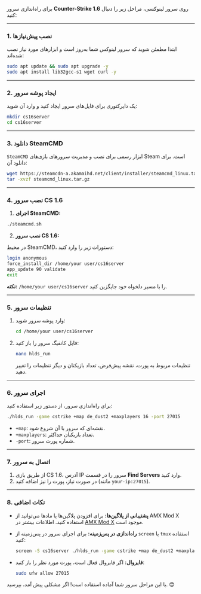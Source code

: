 برای راه‌اندازی سرور **Counter-Strike 1.6** روی سرور لینوکسی، مراحل زیر را دنبال کنید:

---

### 1. **نصب پیش‌نیازها**
ابتدا مطمئن شوید که سرور لینوکس شما به‌روز است و ابزارهای مورد نیاز نصب شده‌اند:

```bash
sudo apt update && sudo apt upgrade -y
sudo apt install lib32gcc-s1 wget curl -y
```

---

### 2. **ایجاد پوشه سرور**
یک دایرکتوری برای فایل‌های سرور ایجاد کنید و وارد آن شوید:

```bash
mkdir cs16server
cd cs16server
```

---

### 3. **دانلود SteamCMD**
`SteamCMD` ابزار رسمی برای نصب و مدیریت سرورهای بازی‌های Steam است. برای دانلود آن:

```bash
wget https://steamcdn-a.akamaihd.net/client/installer/steamcmd_linux.tar.gz
tar -xvzf steamcmd_linux.tar.gz
```

---

### 4. **نصب سرور CS 1.6**
1. **اجرای SteamCMD:**

```bash
./steamcmd.sh
```

2. **نصب سرور CS 1.6:**

در محیط SteamCMD، دستورات زیر را وارد کنید:

```bash
login anonymous
force_install_dir /home/your user/cs16server
app_update 90 validate
exit
```

**نکته:** `/home/your user/cs16server` را با مسیر دلخواه خود جایگزین کنید.

---

### 5. **تنظیمات سرور**
1. وارد پوشه سرور شوید:
   ```bash
   cd /home/your user/cs16server
   ```
2. فایل کانفیگ سرور را باز کنید:
   ```bash
   nano hlds_run
   ```
   تنظیمات مربوط به پورت، نقشه پیش‌فرض، تعداد بازیکنان و دیگر تنظیمات را تغییر دهید.

---

### 6. **اجرای سرور**
برای راه‌اندازی سرور، از دستور زیر استفاده کنید:

```bash
./hlds_run -game cstrike +map de_dust2 +maxplayers 16 -port 27015
```

- `+map`: نقشه‌ای که سرور با آن شروع شود.
- `+maxplayers`: تعداد بازیکنان حداکثر.
- `-port`: شماره پورت سرور.

---

### 7. **اتصال به سرور**
1. از طریق بازی CS 1.6، آدرس IP سرور را در قسمت **Find Servers** وارد کنید.
2. در صورت نیاز، پورت را نیز اضافه کنید (مانند `your-ip:27015`).

---

### 8. **نکات اضافی**
- **پشتیبانی از پلاگین‌ها:** برای افزودن پلاگین‌ها یا مادها می‌توانید از AMX Mod X استفاده کنید. اطلاعات بیشتر در [AMX Mod X](https://www.amxmodx.org/) موجود است.
- **راه‌اندازی در پس‌زمینه:** برای اجرای سرور در پس‌زمینه از `screen` یا `tmux` استفاده کنید:
  ```bash
  screen -S cs16server ./hlds_run -game cstrike +map de_dust2 +maxplayers 16 -port 27015
  ```

- **فایروال:** اگر فایروال فعال است، پورت مورد نظر را باز کنید:
  ```bash
  sudo ufw allow 27015
  ```

با این مراحل سرور شما آماده استفاده است! اگر مشکلی پیش آمد، بپرسید. 😊